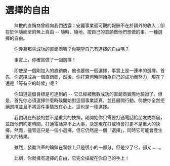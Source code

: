 # 選擇的自由

  無數的直銷商曾經向我們透露：安麗事業最可觀的報酬不在於額外的收入；卻在於伴隨而至的無上自由 -- 隨時、隨地，按自己的意願做他們想做的事，一種選擇的自由。

  你羨慕那些成功的直銷商嗎？你期望自己有選擇的自由嗎？

  事實上，你確實做了一個選擇！

  即使是一個剛加入的直銷商，他也要做一個選擇，事實上是一連串的選擇。首先，你選擇成為一個直銷商，然後，你打算何時開始為自己的成功而努力，現在？還是「等有空的時候」呢？

  你知道這個目標是可達到的 -- 它已經被無數成功的直銷商實際地驗證了。但是，首先你必須選擇什麼時候開始對這個事業認真，並且展開行動。倘使你全然拒絕選擇並且不將這件事情放在心上，這也是一種選擇。

  我們現在所談的並不是重大的抉擇。剛開始你只需要打通電話給朋友或鄰居，並跟他們約定時間。打通電話算不上大事，決定現在打或待會打更不是重大的抉擇。然而，儘管這只是一個小選擇，但它仍然是一個「選擇」，同時它可能會產生重大的結果。

  雖然，發動汽車的鑰鎖在駕駛上只是很小的一部分。但是少了它，卻又……。

  此刻，你就擁有選擇的自由，它完全操縱在你自己的手上！
